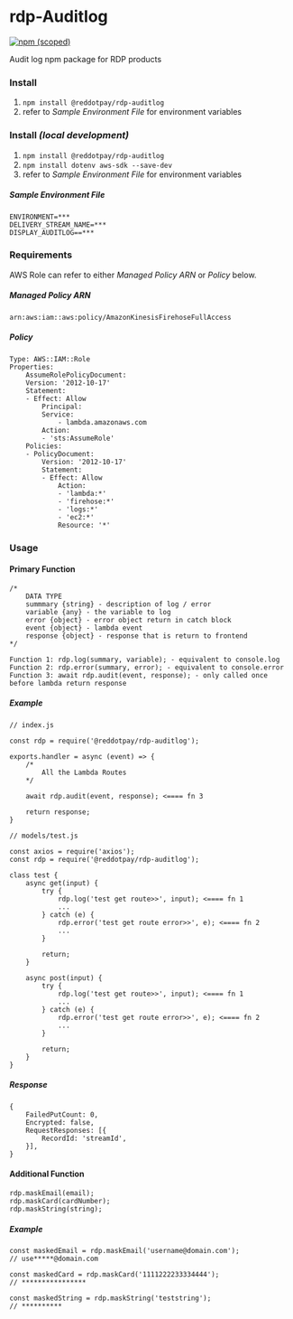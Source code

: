 # rdp-Auditlog
[![npm (scoped)](https://img.shields.io/npm/v/@reddotpay/rdp-auditlog.svg)](https://www.npmjs.com/package/@reddotpay/rdp-auditlog)

Audit log npm package for RDP products

### Install
1. `npm install @reddotpay/rdp-auditlog`
2. refer to *Sample Environment File* for environment variables

### Install *(local development)*
1. `npm install @reddotpay/rdp-auditlog`
2. `npm install dotenv aws-sdk --save-dev`
3. refer to *Sample Environment File*  for environment variables

##### Sample Environment File
```
ENVIRONMENT=***
DELIVERY_STREAM_NAME=***
DISPLAY_AUDITLOG==***
```

### Requirements
AWS Role can refer to either *Managed Policy ARN* or *Policy* below.

##### Managed Policy ARN
```
arn:aws:iam::aws:policy/AmazonKinesisFirehoseFullAccess
```
##### Policy
```
Type: AWS::IAM::Role
Properties:
    AssumeRolePolicyDocument:
    Version: '2012-10-17'
    Statement:
    - Effect: Allow
        Principal:
        Service:
            - lambda.amazonaws.com
        Action:
        - 'sts:AssumeRole'
    Policies:
    - PolicyDocument:
        Version: '2012-10-17'
        Statement:
        - Effect: Allow
            Action:
            - 'lambda:*'
            - 'firehose:*'
            - 'logs:*'
            - 'ec2:*'
            Resource: '*'
```

### Usage

#### Primary Function
```
/*
    DATA TYPE
    summmary {string} - description of log / error
    variable {any} - the variable to log
    error {object} - error object return in catch block
    event {object} - lambda event
    response {object} - response that is return to frontend
*/

Function 1: rdp.log(summary, variable); - equivalent to console.log
Function 2: rdp.error(summary, error); - equivalent to console.error
Function 3: await rdp.audit(event, response); - only called once before lambda return response
```

##### Example
```
// index.js

const rdp = require('@reddotpay/rdp-auditlog');

exports.handler = async (event) => {
    /*
        All the Lambda Routes
    */

    await rdp.audit(event, response); <==== fn 3

    return response;
}
```

```
// models/test.js

const axios = require('axios');
const rdp = require('@reddotpay/rdp-auditlog');

class test {
    async get(input) {
        try {
            rdp.log('test get route>>', input); <==== fn 1
            ...
        } catch (e) {
            rdp.error('test get route error>>', e); <==== fn 2
            ...
        }

        return;
    }

    async post(input) {
        try {
            rdp.log('test get route>>', input); <==== fn 1
            ...
        } catch (e) {
            rdp.error('test get route error>>', e); <==== fn 2
            ...
        }

        return;
    }
}
```

##### Response
```
{
    FailedPutCount: 0,
    Encrypted: false,
    RequestResponses: [{
        RecordId: 'streamId',
    }],
}
```

#### Additional Function
```
rdp.maskEmail(email);
rdp.maskCard(cardNumber);
rdp.maskString(string);
```

##### Example
```
const maskedEmail = rdp.maskEmail('username@domain.com');
// use*****@domain.com

const maskedCard = rdp.maskCard('1111222233334444');
// ****************

const maskedString = rdp.maskString('teststring');
// **********
```
